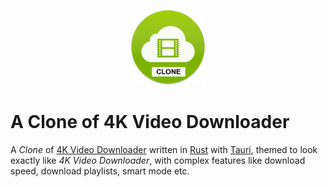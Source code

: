 <p align="center">
  <img src="./src/assets/logo.png" height="120" />
</p>

# A Clone of 4K Video Downloader

A *Clone* of [4K Video Downloader](https://www.4kdownload.com/-arokg/video-downloader) written in [Rust](https://www.rust-lang.org/) with [Tauri](https://tauri.app/), themed to look exactly like *4K Video Downloader*, with complex features like download speed, download playlists, smart mode etc.